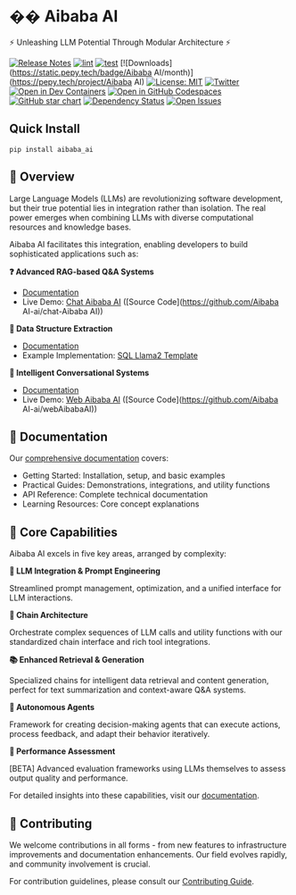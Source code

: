 # �� Aibaba AI

⚡ Unleashing LLM Potential Through Modular Architecture ⚡

[![Release Notes](https://img.shields.io/github/release/aibaba-ai/aibaba-ai)](https://github.com/aibaba-ai/aibaba-ai/releases)
[![lint](https://github.com/aibaba-ai/aibaba-ai/actions/workflows/lint.yml/badge.svg)](https://github.com/aibaba-ai/aibaba-ai/actions/workflows/lint.yml)
[![test](https://github.com/aibaba-ai/aibaba-ai/actions/workflows/test.yml/badge.svg)](https://github.com/aibaba-ai/aibaba-ai/actions/workflows/test.yml)
[![Downloads](https://static.pepy.tech/badge/Aibaba AI/month)](https://pepy.tech/project/Aibaba AI)
[![License: MIT](https://img.shields.io/badge/License-MIT-yellow.svg)](https://opensource.org/licenses/MIT)
[![Twitter](https://img.shields.io/twitter/url/https/twitter.com/AibabaAIai.svg?style=social&label=Follow%20%40AibabaAIAI)](https://twitter.com/AibabaAIai)
[![Open in Dev Containers](https://img.shields.io/static/v1?label=Dev%20Containers&message=Open&color=blue&logo=visualstudiocode)](https://vscode.dev/redirect?url=vscode://ms-vscode-remote.remote-containers/cloneInVolume?url=https://github.com/aibaba-ai/aibaba-ai)
[![Open in GitHub Codespaces](https://github.com/codespaces/badge.svg)](https://codespaces.new/aibaba-ai/aibaba-ai)
[![GitHub star chart](https://img.shields.io/github/stars/aibaba-ai/aibaba-ai?style=social)](https://star-history.com/#aibaba-ai/aibaba-ai)
[![Dependency Status](https://img.shields.io/librariesio/github/aibaba-ai/aibaba-ai)](https://libraries.io/github/aibaba-ai/aibaba-ai)
[![Open Issues](https://img.shields.io/github/issues-raw/aibaba-ai/aibaba-ai)](https://github.com/aibaba-ai/aibaba-ai/issues)



## Quick Install

`pip install aibaba_ai`

## 🤔 Overview

Large Language Models (LLMs) are revolutionizing software development, but their true potential lies in integration rather than isolation. The real power emerges when combining LLMs with diverse computational resources and knowledge bases.

Aibaba AI facilitates this integration, enabling developers to build sophisticated applications such as:

**❓ Advanced RAG-based Q&A Systems**

- [Documentation](https://docs.aibaba.world/docs/use_cases/question_answering/)
- Live Demo: [Chat Aibaba AI](https://chat.aibaba.world) ([Source Code](https://github.com/Aibaba AI-ai/chat-Aibaba AI))

**🧱 Data Structure Extraction**

- [Documentation](https://docs.aibaba.world/docs/use_cases/extraction/)
- Example Implementation: [SQL Llama2 Template](https://github.com/aibaba-ai/aibaba-ai-extract/)

**🤖 Intelligent Conversational Systems**

- [Documentation](https://docs.aibaba.world/docs/use_cases/chatbots)
- Live Demo: [Web Aibaba AI](https://webAibabaAI.vercel.app) ([Source Code](https://github.com/Aibaba AI-ai/webAibabaAI))

## 📖 Documentation

Our [comprehensive documentation](https://docs.aibaba.world) covers:

- Getting Started: Installation, setup, and basic examples
- Practical Guides: Demonstrations, integrations, and utility functions
- API Reference: Complete technical documentation
- Learning Resources: Core concept explanations

## 🚀 Core Capabilities

Aibaba AI excels in five key areas, arranged by complexity:

**📃 LLM Integration & Prompt Engineering**

Streamlined prompt management, optimization, and a unified interface for LLM interactions.

**🔗 Chain Architecture**

Orchestrate complex sequences of LLM calls and utility functions with our standardized chain interface and rich tool integrations.

**📚 Enhanced Retrieval & Generation**

Specialized chains for intelligent data retrieval and content generation, perfect for text summarization and context-aware Q&A systems.

**🤖 Autonomous Agents**

Framework for creating decision-making agents that can execute actions, process feedback, and adapt their behavior iteratively.

**🧐 Performance Assessment**

[BETA] Advanced evaluation frameworks using LLMs themselves to assess output quality and performance.

For detailed insights into these capabilities, visit our [documentation](https://docs.aibaba.world).

## 💁 Contributing

We welcome contributions in all forms - from new features to infrastructure improvements and documentation enhancements. Our field evolves rapidly, and community involvement is crucial.

For contribution guidelines, please consult our [Contributing Guide](https://docs.aibaba.world/docs/contributing/).
